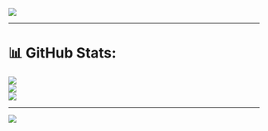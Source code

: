 ![](https://raw.githubusercontent.com/kotaroooooooooo/kotaroooooooooo/output/github-contribution-grid-snake.svg)
___

# 📊 GitHub Stats:
![](https://github-readme-stats.vercel.app/api?username=kotaroooooooooo&theme=transparent&hide_border=true&include_all_commits=false&count_private=false)<br/>
![](https://nirzak-streak-stats.vercel.app/?user=kotaroooooooooo&theme=transparent&hide_border=true)<br/>
![](https://github-readme-stats.vercel.app/api/top-langs/?username=kotaroooooooooo&theme=transparent&hide_border=true&include_all_commits=false&count_private=false&layout=compact)

---
[![](https://visitcount.itsvg.in/api?id=kotaroooooooooo&icon=0&color=0)](https://visitcount.itsvg.in)
